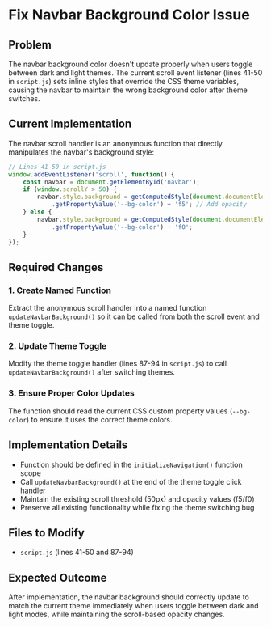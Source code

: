 # Fix Navbar Background Color Issue

## Problem
The navbar background color doesn't update properly when users toggle between dark and light themes. The current scroll event listener (lines 41-50 in `script.js`) sets inline styles that override the CSS theme variables, causing the navbar to maintain the wrong background color after theme switches.

## Current Implementation
The navbar scroll handler is an anonymous function that directly manipulates the navbar's background style:

```javascript
// Lines 41-50 in script.js
window.addEventListener('scroll', function() {
    const navbar = document.getElementById('navbar');
    if (window.scrollY > 50) {
        navbar.style.background = getComputedStyle(document.documentElement)
            .getPropertyValue('--bg-color') + 'f5'; // Add opacity
    } else {
        navbar.style.background = getComputedStyle(document.documentElement)
            .getPropertyValue('--bg-color') + 'f0';
    }
});
```

## Required Changes

### 1. Create Named Function
Extract the anonymous scroll handler into a named function `updateNavbarBackground()` so it can be called from both the scroll event and theme toggle.

### 2. Update Theme Toggle
Modify the theme toggle handler (lines 87-94 in `script.js`) to call `updateNavbarBackground()` after switching themes.

### 3. Ensure Proper Color Updates
The function should read the current CSS custom property values (`--bg-color`) to ensure it uses the correct theme colors.

## Implementation Details
- Function should be defined in the `initializeNavigation()` function scope
- Call `updateNavbarBackground()` at the end of the theme toggle click handler
- Maintain the existing scroll threshold (50px) and opacity values (f5/f0)
- Preserve all existing functionality while fixing the theme switching bug

## Files to Modify
- `script.js` (lines 41-50 and 87-94)

## Expected Outcome
After implementation, the navbar background should correctly update to match the current theme immediately when users toggle between dark and light modes, while maintaining the scroll-based opacity changes.